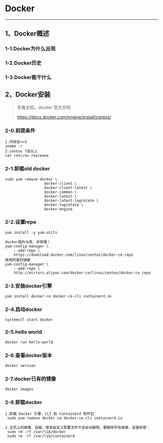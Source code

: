 # Docker

---

## 1、Docker概述

### 1-1.Docker为什么出现



### 1-2.Docker历史



### 1-3.Docker能干什么

## 2、Docker安装

> 多看文档，docker 官方文档
>
> https://docs.docker.com/engine/install/centos/
>
> 

### 2-0.前提条件

```shell
1.内核在>=3
uname -r
2.centos 7及以上
cat /etc/os-realease
```

### 2-1.卸载old docker

```shell
sudo yum remove docker \
                  docker-client \
                  docker-client-latest \
                  docker-common \
                  docker-latest \
                  docker-latest-logrotate \
                  docker-logrotate \
                  docker-engine
```



### 2-2.设置repo

```shell
yum install -y yum-utils

docker国外仓库，非常慢！
yum-config-manager \
    --add-repo \
    https://download.docker.com/linux/centos/docker-ce.repo
使用阿里的镜像    
yum-config-manager \
    --add-repo \
    http://mirrors.aliyun.com/docker-ce/linux/centos/docker-ce.repo
```

### 2-3.安装docker引擎

```shell
yum install docker-ce docker-ce-cli containerd.io
```

### 2-4.启动docker

```shell
systemctl start docker
```

### 2-5.hello world

```shell
docker run hello-world
```

### 2-6.查看docker版本

```shell
docker version
```

### 2-7.docker已有的镜像

```shell
docker images
```

### 2-8.卸载docker

```shell
1.卸载 Docker 引擎、CLI 和 Containerd 软件包：
 sudo yum remove docker-ce docker-ce-cli containerd.io
 
2.主机上的映像、容器、卷或自定义配置文件不会自动删除。要删除所有映像、容器和卷：
 sudo rm -rf /var/lib/docker
 sudo rm -rf /var/lib/containerd
```


